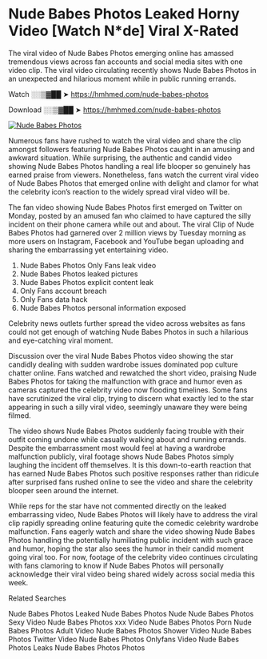 ﻿# Nude Babes Photos Leaked Horny Video [Watch N*de] Viral X-Rated

The viral video of ﻿Nude Babes Photos emerging online has amassed tremendous views across fan accounts and social media sites with one video clip. The viral video circulating recently shows ﻿Nude Babes Photos in an unexpected and hilarious moment while in public running errands. 

Watch ░░▒▓██ ➤ https://hmhmed.com/nude-babes-photos

Download ░░▒▓██ ➤ https://hmhmed.com/nude-babes-photos

[![Nude Babes Photos](https://i.imgur.com/dJHk4Zq.gif)](https://hmhmed.com/nude-babes-photos)

Numerous fans have rushed to watch the viral video and share the clip amongst followers featuring ﻿Nude Babes Photos caught in an amusing and awkward situation. While surprising, the authentic and candid video showing ﻿Nude Babes Photos handling a real life blooper so genuinely has earned praise from viewers. Nonetheless, fans watch the current viral video of ﻿Nude Babes Photos that emerged online with delight and clamor for what the celebrity icon’s reaction to the widely spread viral video will be.

The fan video showing ﻿Nude Babes Photos first emerged on Twitter on Monday, posted by an amused fan who claimed to have captured the silly incident on their phone camera while out and about. The viral Clip of ﻿Nude Babes Photos had garnered over 2 million views by Tuesday morning as more users on Instagram, Facebook and YouTube began uploading and sharing the embarrassing yet entertaining video. 

1. ﻿Nude Babes Photos Only Fans leak video
2. ﻿Nude Babes Photos leaked pictures
3. ﻿Nude Babes Photos explicit content leak
4. Only Fans account breach
5. Only Fans data hack
6. ﻿Nude Babes Photos personal information exposed

Celebrity news outlets further spread the video across websites as fans could not get enough of watching ﻿Nude Babes Photos in such a hilarious and eye-catching viral moment. 

Discussion over the viral ﻿Nude Babes Photos video showing the star candidly dealing with sudden wardrobe issues dominated pop culture chatter online. Fans watched and rewatched the short video, praising ﻿Nude Babes Photos for taking the malfunction with grace and humor even as cameras captured the celebrity video now flooding timelines. Some fans have scrutinized the viral clip, trying to discern what exactly led to the star appearing in such a silly viral video, seemingly unaware they were being filmed.

The video shows ﻿Nude Babes Photos suddenly facing trouble with their outfit coming undone while casually walking about and running errands. Despite the embarrassment most would feel at having a wardrobe malfunction publicly, viral footage shows ﻿Nude Babes Photos simply laughing the incident off themselves. It is this down-to-earth reaction that has earned ﻿Nude Babes Photos such positive responses rather than ridicule after surprised fans rushed online to see the video and share the celebrity blooper seen around the internet.  

While reps for the star have not commented directly on the leaked embarrassing video, ﻿Nude Babes Photos will likely have to address the viral clip rapidly spreading online featuring quite the comedic celebrity wardrobe malfunction. Fans eagerly watch and share the video showing ﻿Nude Babes Photos handling the potentially humiliating public incident with such grace and humor, hoping the star also sees the humor in their candid moment going viral too. For now, footage of the celebrity video continues circulating with fans clamoring to know if ﻿Nude Babes Photos will personally acknowledge their viral video being shared widely across social media this week.

Related Searches

﻿Nude Babes Photos Leaked
﻿Nude Babes Photos Nude
﻿Nude Babes Photos Sexy Video
﻿Nude Babes Photos xxx Video
﻿Nude Babes Photos Porn
﻿Nude Babes Photos Adult Video
﻿Nude Babes Photos Shower Video
﻿Nude Babes Photos Twitter Video
﻿Nude Babes Photos Onlyfans Video
﻿Nude Babes Photos Leaks
﻿Nude Babes Photos Photos